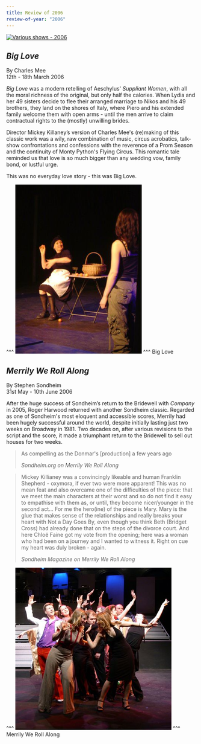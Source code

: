 ```yaml
---
title: Review of 2006
review-of-year: "2006"
---
```

<a data-flickr-embed="true" href="https://www.flickr.com/photos/sedos/albums/72157716792133447" title="Various shows - 2006"><img src="https://live.staticflickr.com/65535/50576392906_ffe3017242.jpg" width="640" height="480" alt="Various shows - 2006"></a><script async src="//embedr.flickr.com/assets/client-code.js" charset="utf-8"></script>

## *Big Love*

By Charles Mee\
12th - 18th March 2006

*Big Love* was a modern retelling of Aeschylus' *Suppliant Women*, with all the moral richness of the original, but only half the calories. When Lydia and her 49 sisters decide to flee their arranged marriage to Nikos and his 49 brothers, they land on the shores of Italy, where Piero and his extended family welcome them with open arms - until the men arrive to claim contractual rights to the (mostly) unwilling brides. 

Director Mickey Killaney’s version of Charles Mee's (re)making of this classic work was a wily, raw combination of music, circus acrobatics, talk-show confrontations and confessions with the reverence of a Prom Season and the continuity of Monty Python's Flying Circus. This romantic tale reminded us that love is so much bigger than any wedding vow, family bond, or lustful urge. 

This was no everyday love story - this was Big Love. 

^^^ ![](/assets/biglove3.jpg)
^^^ Big Love

## *Merrily We Roll Along* 

By Stephen Sondheim\
31st May - 10th June 2006 

After the huge success of Sondheim’s return to the Bridewell with *Company* in 2005, Roger Harwood returned with another Sondheim classic. Regarded as one of Sondheim's most eloquent and accessible scores, Merrily had been hugely successful around the world, despite initially lasting just two weeks on Broadway in 1981. Two decades on, after various revisions to the script and the score, it made a triumphant return to the Bridewell to sell out houses for two weeks.

>As compelling as the Donmar's [production] a few years ago
><footer><cite>Sondheim.org on Merrily We Roll Along</cite></footer>

>Mickey Killianey was a convincingly likeable and human Franklin Shepherd - oxymora, if ever two were more apparent! This was no mean feat and also overcame one of the difficulties of the piece: that we meet the main characters at their worst and so do not find it easy to empathise with them as, or until, they become nicer/younger in the second act… For me the hero(ine) of the piece is Mary. Mary is the glue that makes sense of the relationships and really breaks your heart with Not a Day Goes By, even though you think Beth (Bridget Cross) had already done that on the steps of the divorce court. And here Chloë Faine got my vote from the opening; here was a woman who had been on a journey and I wanted to witness it. Right on cue my heart was duly broken - again.
><footer><cite>Sondheim Magazine on Merrily We Roll Along</cite></footer>

^^^ ![](/assets/merrily2.jpg)
^^^ Merrily We Roll Along